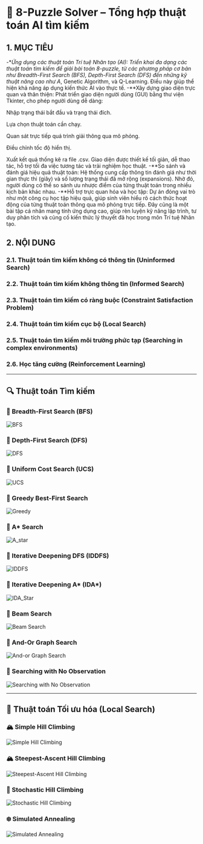 # 🎯 8-Puzzle Solver – Tổng hợp thuật toán AI tìm kiếm

## 1. MỤC TIÊU
-**Ứng dụng các thuật toán Trí tuệ Nhân tạo (AI):
Triển khai đa dạng các thuật toán tìm kiếm để giải bài toán 8-puzzle, từ các phương pháp cơ bản như Breadth-First Search (BFS), Depth-First Search (DFS) đến những kỹ thuật nâng cao như A*, Genetic Algorithm, và Q-Learning. Điều này giúp thể hiện khả năng áp dụng kiến thức AI vào thực tế.
-**Xây dựng giao diện trực quan và thân thiện:
Phát triển giao diện người dùng (GUI) bằng thư viện Tkinter, cho phép người dùng dễ dàng:

Nhập trạng thái bắt đầu và trạng thái đích.

Lựa chọn thuật toán cần chạy.

Quan sát trực tiếp quá trình giải thông qua mô phỏng.

Điều chỉnh tốc độ hiển thị.

Xuất kết quả thống kê ra file .csv.
Giao diện được thiết kế tối giản, dễ thao tác, hỗ trợ tối đa việc tương tác và trải nghiệm học thuật.
-**So sánh và đánh giá hiệu quả thuật toán:
Hệ thống cung cấp thông tin đánh giá như thời gian thực thi (giây) và số lượng trạng thái đã mở rộng (expansions). Nhờ đó, người dùng có thể so sánh ưu nhược điểm của từng thuật toán trong nhiều kịch bản khác nhau.
-**Hỗ trợ trực quan hóa và học tập:
Dự án đóng vai trò như một công cụ học tập hiệu quả, giúp sinh viên hiểu rõ cách thức hoạt động của từng thuật toán thông qua mô phỏng trực tiếp. Đây cũng là một bài tập cá nhân mang tính ứng dụng cao, giúp rèn luyện kỹ năng lập trình, tư duy phân tích và củng cố kiến thức lý thuyết đã học trong môn Trí tuệ Nhân tạo.
## 2. NỘI DUNG

### 2.1. Thuật toán tìm kiếm không có thông tin (Uninformed Search)

### 2.2. Thuật toán tìm kiếm không thông tin (Informed Search)

### 2.3. Thuật toán tìm kiếm có ràng buộc (Constraint Satisfaction Problem)

### 2.4. Thuật toán tìm kiếm cục bộ (Local Search)

### 2.5. Thuật toán tìm kiếm môi trường phức tạp (Searching in complex environments)

### 2.6. Học tăng cường (Reinforcement Learning)
---

## 🔍 **Thuật toán Tìm kiếm**

### 📌 Breadth-First Search (BFS)
![BFS](gif/BFSgif.gif)

### 📌 Depth-First Search (DFS)
![DFS](gif/DFS.gif)

### 📌 Uniform Cost Search (UCS)
![UCS](gif/UCS.gif)

### 📌 Greedy Best-First Search
![Greedy](gif/Greedy.gif)

### 📌 A\* Search
![A_star](gif/A_star.gif)

### 📌 Iterative Deepening DFS (IDDFS)
![IDDFS](gif/IDDFS.gif)

### 📌 Iterative Deepening A\* (IDA\*)
![IDA_Star](gif/IDA_Star.gif)

### 📌 Beam Search
![Beam Search](gif/Beam_Search.gif)

### 📌 And-Or Graph Search
![And-or Graph Search](gif/And_or_graph_Search.gif)

### 📌 Searching with No Observation
![Searching with No Observation](gif/searchinh_with_no_observat.gif)

---

## 🧠 **Thuật toán Tối ưu hóa (Local Search)**

### 🏔️ Simple Hill Climbing
![Simple Hill Climbing](gif/Simple_Hill_Climbing.gif)

### 🏔️ Steepest-Ascent Hill Climbing
![Steepest-Ascent Hill Climbing](gif/Steepest_Ascent_Hill_Climbing.gif)

### 🎲 Stochastic Hill Climbing
![Stochastic Hill Climbing](gif/Stochastic_Hill_Climbing.gif)

### ❄️ Simulated Annealing
![Simulated Annealing](gif/Simulated_Annealing.gif)
